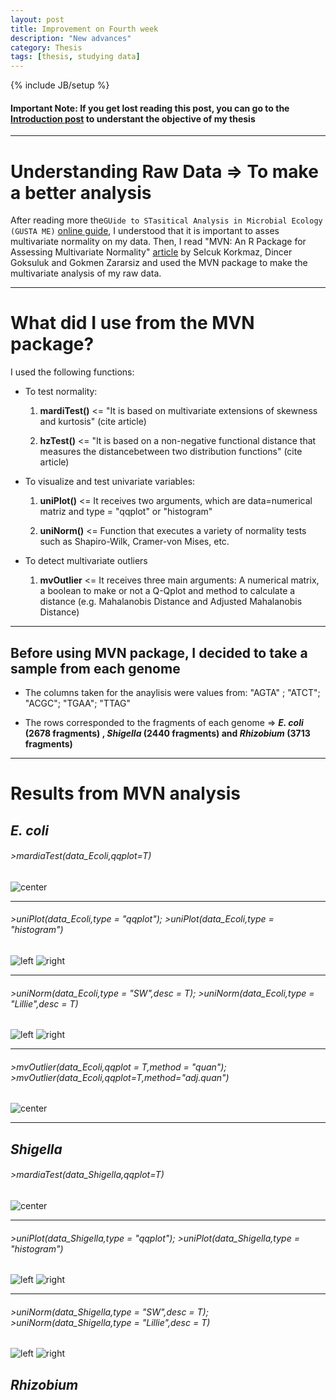 ```yaml
---
layout: post
title: Improvement on Fourth week
description: "New advances"
category: Thesis
tags: [thesis, studying data]
---
```


{% include JB/setup %}

#### Important Note: If you get lost reading this post, you can go to the [Introduction post](http://kamynz.github.io/thesis/2015/07/30/Introduction-of-Thesis/) to understant the objective of my thesis

------

# Understanding Raw Data => To make a better analysis

After reading more the```GUide to STasitical Analysis in Microbial Ecology (GUSTA ME)``` [online guide](https://sites.google.com/site/mb3gustame/), I understood that it is important to asses multivariate normality on my data. Then, I read "MVN: An R Package for Assessing Multivariate Normality" [article](http://journal.r-project.org/archive/2014-2/korkmaz-goksuluk-zararsiz.pdf) by Selcuk Korkmaz, Dincer Goksuluk and Gokmen Zararsiz and used the MVN package to make the multivariate analysis of my raw data. 

------

# What did I use from the MVN package?

I used the following functions:

  * To test normality:

    1. **mardiTest()** <= "It is based on multivariate extensions of skewness and kurtosis" (cite article) 
    
    2. **hzTest()** <= "It is based on a non-negative functional distance that measures the distancebetween two distribution functions" (cite article)

  * To visualize and test univariate variables:

    1. **uniPlot()** <= It receives two arguments, which are data=numerical matriz and type = "qqplot" or "histogram"
    
    2. **uniNorm()** <= Function that executes a variety of  normality tests such as Shapiro-Wilk, Cramer-von Mises, etc. 

  * To detect multivariate outliers
 
    1. **mvOutlier** <= It receives three main arguments: A numerical matrix, a boolean to make or not a Q-Qplot and method to calculate a distance (e.g. Mahalanobis Distance and Adjusted Mahalanobis Distance)

------

## Before using MVN package, I decided to take a sample from each genome

 * The columns taken for the anaylisis were values from: "AGTA" ; "ATCT"; "ACGC"; "TGAA"; "TTAG"

 * The rows corresponded to the fragments of each genome => **_E. coli_ (2678 fragments) , _Shigella_ (2440 fragments) and _Rhizobium_ (3713 fragments)**

------

# Results from MVN analysis

## _E. coli_

###### >mardiaTest(data_Ecoli,qqplot=T)
![center](/Figs/Semana4/Ecoli/Ecoli_MardiaTest_qqplot.png)

------

###### >uniPlot(data_Ecoli,type = "qqplot"); >uniPlot(data_Ecoli,type = "histogram")
![left](/Figs/Semana4/Ecoli/Ecoli_uniPlot_QQplot_out.png) 
![right](/Figs/Semana4/Ecoli/Ecoli_uniPlot_hist_out.png)

------

###### >uniNorm(data_Ecoli,type = "SW",desc = T); >uniNorm(data_Ecoli,type = "Lillie",desc = T)
![left](/Figs/Semana4/Ecoli/uniNorm_Ecoli_Shapiro.png)
![right](/Figs/Semana4/Ecoli/uniNorm_Ecoli_Lillie.png)

------

###### >mvOutlier(data_Ecoli,qqplot = T,method = "quan"); >mvOutlier(data_Ecoli,qqplot=T,method="adj.quan")
![center](/Figs/Semana4/Ecoli/Ecoli_Outliers_no_normalized.png) 

------

## _Shigella_

###### >mardiaTest(data_Shigella,qqplot=T)
![center](/Figs/Semana4/Shigella/Shigella_mardiTest_QQplot_out.png)

------

###### >uniPlot(data_Shigella,type = "qqplot"); >uniPlot(data_Shigella,type = "histogram")
![left](/Figs/Semana4/Shigella/Shigella_uniPlot_QQplot_out.png)
![right](/Figs/Semana4/Shigella/Shigella_uniPlot_hist_out.png)

------

###### >uniNorm(data_Shigella,type = "SW",desc = T); >uniNorm(data_Shigella,type = "Lillie",desc = T)
![left](/Figs/Semana4/Shigella/uniNorm_Shigella_Shapiro.png)
![right](/Figs/Semana4/Shigella/uniNorm_Shigella_Lillie.png)


## _Rhizobium_







